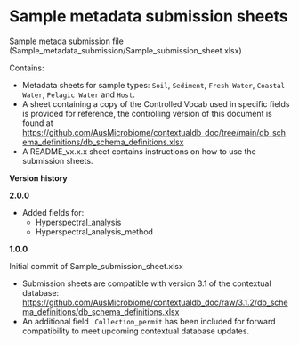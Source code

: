 
# Sample metadata submission sheets

Sample metada submission file (Sample_metadata_submission/Sample_submission_sheet.xlsx)

Contains:
- Metadata sheets for sample types: `Soil`, `Sediment`, `Fresh Water`, `Coastal Water`, `Pelagic Water` and `Host`. 
- A sheet containing a copy of the Controlled Vocab used in specific fields is provided for reference, the controlling version of this document is found at https://github.com/AusMicrobiome/contextualdb_doc/tree/main/db_schema_definitions/db_schema_definitions.xlsx
- A README_vx.x.x sheet contains instructions on how to use the submission sheets.

**Version history**

**2.0.0**
  - Added fields for:
    - Hyperspectral_analysis
    - Hyperspectral_analysis_method

**1.0.0**

Initial commit of Sample_submission_sheet.xlsx
- Submission sheets are compatible with version 3.1 of the contextual database: https://github.com/AusMicrobiome/contextualdb_doc/raw/3.1.2/db_schema_definitions/db_schema_definitions.xlsx
- An additional field ` Collection_permit` has been included for forward compatibility to meet upcoming contextual database updates.
